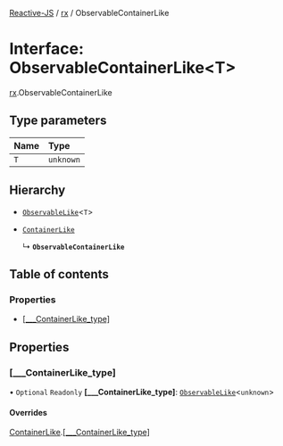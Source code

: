 [Reactive-JS](../README.md) / [rx](../modules/rx.md) / ObservableContainerLike

# Interface: ObservableContainerLike<T\>

[rx](../modules/rx.md).ObservableContainerLike

## Type parameters

| Name | Type |
| :------ | :------ |
| `T` | `unknown` |

## Hierarchy

- [`ObservableLike`](rx.ObservableLike.md)<`T`\>

- [`ContainerLike`](containers.ContainerLike.md)

  ↳ **`ObservableContainerLike`**

## Table of contents

### Properties

- [[\_\_\_ContainerLike\_type]](rx.ObservableContainerLike.md#[___containerlike_type])

## Properties

### [\_\_\_ContainerLike\_type]

• `Optional` `Readonly` **[\_\_\_ContainerLike\_type]**: [`ObservableLike`](rx.ObservableLike.md)<`unknown`\>

#### Overrides

[ContainerLike](containers.ContainerLike.md).[[___ContainerLike_type]](containers.ContainerLike.md#[___containerlike_type])
